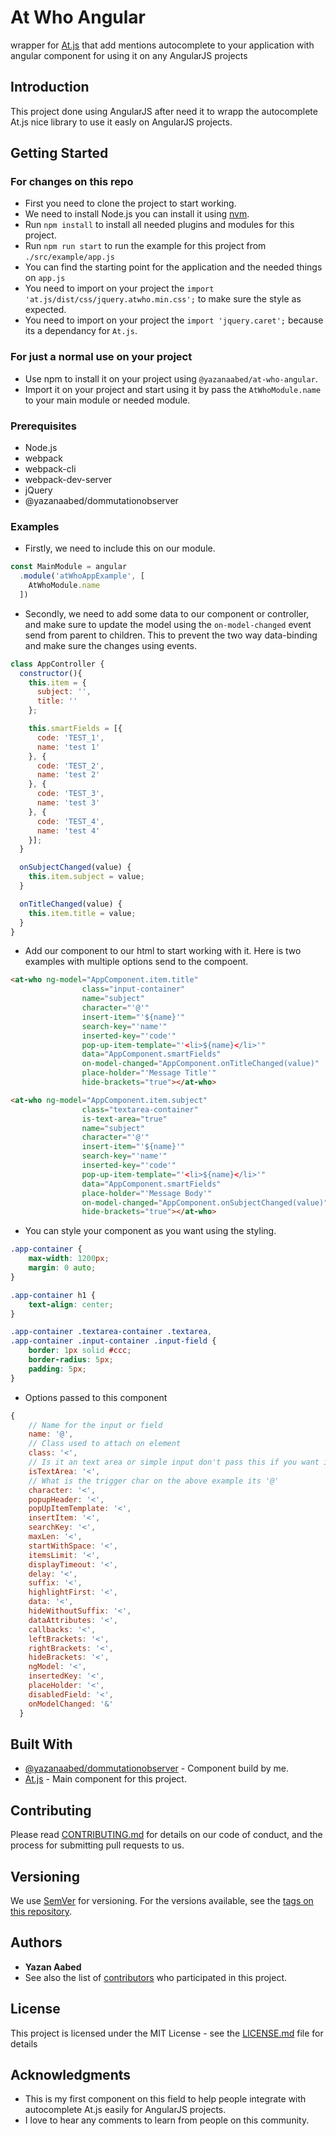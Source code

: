 # At Who Angular
wrapper for [At.js](http://ichord.github.io/At.js/) that add mentions autocomplete to your application with angular component for using it on any AngularJS projects

## Introduction
This project done using AngularJS after need it to wrapp the autocomplete At.js nice library to use it easly on AngularJS projects.

## Getting Started
### For changes on this repo
- First you need to clone the project to start working.
- We need to install Node.js you can install it using [nvm](https://github.com/creationix/nvm).
- Run `npm install` to install all needed plugins and modules for this project.
- Run `npm run start` to run the example for this project from `./src/example/app.js`
- You can find the starting point for the application and the needed things on `app.js`
- You need to import on your project the `import 'at.js/dist/css/jquery.atwho.min.css';` to make sure the style as expected.
- You need to import on your project the `import 'jquery.caret';` because its a dependancy for `At.js`.

### For just a normal use on your project
- Use npm to install it on your project using `@yazanaabed/at-who-angular`.
- Import it on your project and start using it by pass the `AtWhoModule.name` to your main module or needed module.

### Prerequisites
- Node.js
- webpack
- webpack-cli
- webpack-dev-server
- jQuery
- @yazanaabed/dommutationobserver

### Examples
* Firstly, we need to include this on our module.
```javascript
const MainModule = angular
  .module('atWhoAppExample', [
    AtWhoModule.name
  ])
```
* Secondly, we need to add some data to our component or controller, and make sure to update the model using the `on-model-changed` event send from parent to children. This to prevent the two way data-binding and make sure the changes using events.
```javascript
class AppController {
  constructor(){
    this.item = {
      subject: '',
      title: ''
    };

    this.smartFields = [{
      code: 'TEST_1',
      name: 'test 1'
    }, {
      code: 'TEST_2',
      name: 'test 2'
    }, {
      code: 'TEST_3',
      name: 'test 3'
    }, {
      code: 'TEST_4',
      name: 'test 4'
    }];
  }

  onSubjectChanged(value) {
    this.item.subject = value;
  }

  onTitleChanged(value) {
    this.item.title = value;
  }
}
```
* Add our component to our html to start working with it. Here is two examples with multiple options send to the compoent.
```html
<at-who ng-model="AppComponent.item.title"
                class="input-container"
                name="subject"
                character="'@'"
                insert-item="'${name}'"
                search-key="'name'"
                inserted-key="'code'"
                pop-up-item-template="'<li>${name}</li>'"
                data="AppComponent.smartFields"
                on-model-changed="AppComponent.onTitleChanged(value)"
                place-holder="'Message Title'"
                hide-brackets="true"></at-who>

<at-who ng-model="AppComponent.item.subject"
                class="textarea-container"
                is-text-area="true"
                name="subject"
                character="'@'"
                insert-item="'${name}'"
                search-key="'name'"
                inserted-key="'code'"
                pop-up-item-template="'<li>${name}</li>'"
                data="AppComponent.smartFields"
                place-holder="'Message Body'"
                on-model-changed="AppComponent.onSubjectChanged(value)"
                hide-brackets="true"></at-who>
```
* You can style your component as you want using the styling.
```css
.app-container {
    max-width: 1200px;
    margin: 0 auto;
}

.app-container h1 {
    text-align: center;
}

.app-container .textarea-container .textarea,
.app-container .input-container .input-field {
    border: 1px solid #ccc;
    border-radius: 5px;
    padding: 5px;
}

```
* Options passed to this component
```javascript
{
    // Name for the input or field
    name: '@',
    // Class used to attach on element
    class: '<',
    // Is it an text area or simple input don't pass this if you want input
    isTextArea: '<',
    // What is the trigger char on the above example its '@'
    character: '<',
    popupHeader: '<',
    popUpItemTemplate: '<',
    insertItem: '<',
    searchKey: '<',
    maxLen: '<',
    startWithSpace: '<',
    itemsLimit: '<',
    displayTimeout: '<',
    delay: '<',
    suffix: '<',
    highlightFirst: '<',
    data: '<',
    hideWithoutSuffix: '<',
    dataAttributes: '<',
    callbacks: '<',
    leftBrackets: '<',
    rightBrackets: '<',
    hideBrackets: '<',
    ngModel: '<',
    insertedKey: '<',
    placeHolder: '<',
    disabledField: '<',
    onModelChanged: '&'
  }
```

## Built With

* [@yazanaabed/dommutationobserver](https://www.npmjs.com/package/@yazanaabed/dommutationobserver) - Component build by me.
* [At.js](http://ichord.github.io/At.js/) - Main component for this project.

## Contributing

Please read [CONTRIBUTING.md](https://gist.github.com/PurpleBooth/b24679402957c63ec426) for details on our code of conduct, and the process for submitting pull requests to us.

## Versioning

We use [SemVer](http://semver.org/) for versioning. For the versions available, see the [tags on this repository](https://github.com/your/project/tags). 

## Authors

* **Yazan Aabed**
* See also the list of [contributors](https://github.com/YazanAabeed/at-who-angular/graphs/contributors) who participated in this project.

## License

This project is licensed under the MIT License - see the [LICENSE.md](LICENSE.md) file for details

## Acknowledgments

* This is my first component on this field to help people integrate with autocomplete At.js easily for AngularJS projects.
* I love to hear any comments to learn from people on this community.

